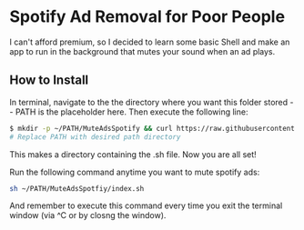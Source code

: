 # Spotify Ad Removal for Poor People

I can't afford premium, so I decided to learn some basic Shell and make an app to run in the background that mutes your sound when an ad plays. 

## How to Install
In terminal, navigate to the the directory where you want this folder stored -- PATH is the placeholder here. Then execute the following line: 

```bash
$ mkdir -p ~/PATH/MuteAdsSpotify && curl https://raw.githubusercontent.com/andr3wV/MuteAdsSpotify/main/index.sh > ~/PATH/MuteAdsSpotify/index.sh
# Replace PATH with desired path directory
```

This makes a directory containing the .sh file. Now you are all set! 

Run the following command anytime you want to mute spotify ads: 

```bash
sh ~/PATH/MuteAdsSpotfiy/index.sh
```

And remember to execute this command every time you exit the terminal window (via ^C or by closng the window). 
